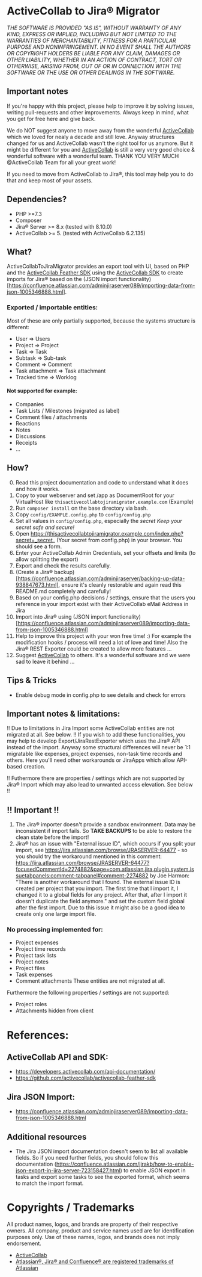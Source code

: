# ActiveCollab to Jira® Migrator

*THE SOFTWARE IS PROVIDED "AS IS", WITHOUT WARRANTY OF ANY KIND, EXPRESS OR
IMPLIED, INCLUDING BUT NOT LIMITED TO THE WARRANTIES OF MERCHANTABILITY,
FITNESS FOR A PARTICULAR PURPOSE AND NONINFRINGEMENT. IN NO EVENT SHALL THE
AUTHORS OR COPYRIGHT HOLDERS BE LIABLE FOR ANY CLAIM, DAMAGES OR OTHER
LIABILITY, WHETHER IN AN ACTION OF CONTRACT, TORT OR OTHERWISE, ARISING FROM,
OUT OF OR IN CONNECTION WITH THE SOFTWARE OR THE USE OR OTHER DEALINGS IN THE
SOFTWARE.*

## Important notes
If you're happy with this project, please help to improve it by solving issues,
writing pull-requests and other improvements.
Always keep in mind, what you get for free here and give back.

We do NOT suggest anyone to move away from the wonderful [ActiveCollab](https://activecollab.com/) which we loved for nealy a decade
and still love. Anyway structures changed for us and ActiveCollab wasn't the right tool for us anymore.
But it might be different for you and [ActiveCollab](https://activecollab.com/) is still a very very good choice & wonderful software with a wonderful team.
THANK YOU VERY MUCH @ActiveCollab Team for all your great work!

If you need to move from ActiveCollab to Jira®, this tool may help you to do that and keep most of your assets.

## Dependencies?
- PHP >=7.3
- Composer
- Jira® Server >= 8.x (tested with 8.10.0)
- ActiveCollab >= 5. (tested with ActiveCollab 6.2.135)

## What?
ActiveCollabToJiraMigrator provides an export tool with UI, based on PHP and the [ActiveCollab Feather SDK](https://github.com/activecollab/activecollab-feather-sdk) using the [ActiveCollab SDK](https://developers.activecollab.com/api-documentation/) to create imports for Jira® based on the (JSON import functionality)[https://confluence.atlassian.com/adminjiraserver089/importing-data-from-json-1005346888.html].

### Exported / importable entities:
Most of these are only partially supported, because the systems structure is different:
- User => Users
- Project => Project
- Task => Task
- Subtask => Sub-task
- Comment => Comment
- Task attachment => Task attachmant
- Tracked time => Worklog

#### Not supported for example:
- Companies
- Task Lists / Milestones (migrated as label)
- Comment files / attachments
- Reactions
- Notes
- Discussions
- Receipts
- ...

## How?
0. Read this project documentation and code to understand what it does and how
   it works.
1. Copy to your webserver and set /app as DocumentRoot for your VirtualHost
   like `thisactivecollabtojiramigrator.example.com` (Example)
2. Run `composer install` on the base directory via bash.
3. Copy `config/EXAMPLE.config.php` to `config/config.php`
4. Set all values in `config/config.php`, especially the _secret_
   *Keep your secret safe and secure!*
5. Open https://thisactivecollabtojiramigrator.example.com/index.php?secret=_secret_
   (Your secret from config.php) in your browser. You should see a form.
6. Enter your ActiveCollab Admin Credentials, set your offsets and limits (to allow splitting the export)
7. Export and check the results carefully.
8. (Create a Jira® backup)[https://confluence.atlassian.com/adminjiraserver/backing-up-data-938847673.html], ensure it's cleanly restorable and again read this README.md completely and carefully!
9. Based on your config.php decisions / settings, ensure that the users you reference in your import exist with their ActiveCollab eMail Address in Jira
10. Import into Jira® using (JSON import functionality)[https://confluence.atlassian.com/adminjiraserver089/importing-data-from-json-1005346888.html]
11. Help to improve this project with your won free time! :) For example the modification hooks / process will need a lot of love and time! Also the Jira® REST Exporter could be created to allow more features ...
12. Suggest [ActiveCollab](https://activecollab.com/) to others. It's a wonderful software and we were sad to leave it behind ...

## Tips & Tricks
- Enable debug mode in config.php to see details and check for errors

## Important notes & limitations:
!! Due to limitations in Jira Import some ActiveCollab entities are not migrated at all. See below. !!
If you wish to add these functionalities, you may help to develop Export/JiraRestExporter which uses the Jira® API instead of the import.
Anyway some structural differences will never be 1:1 migratable like expenses, project expenses, non-task time records and others.
Here you'll need other workarounds or JiraApps which allow API-based creation.

!! Futhermore there are properties / settings which are not supported by Jira® Import which may also lead to unwanted access elevation. See below !!

## !! Important !!
1. The Jira® importer doesn't provide a sandbox environment. Data may be inconsistent if import fails.
So **TAKE BACKUPS** to be able to restore the clean state before the import!
2. Jira® has an issue with "External issue ID", which occurs if you split your import, see https://jira.atlassian.com/browse/JRASERVER-64477 - so you should try the workaround mentioned in this comment: https://jira.atlassian.com/browse/JRASERVER-64477?focusedCommentId=2274882&page=com.atlassian.jira.plugin.system.issuetabpanels:comment-tabpanel#comment-2274882 by Joe Harmon:
"There is another workaround that I found.  The external issue ID is created per project that you import.  The first time that I import it, I changed it to a global fields for any project.  After that, after I import it doesn't duplicate the field anymore." and set the custom field global after the first import.
Due to this issue it might also be a good idea to create only one large import file.

### No processing implemented for:
- Project expenses
- Project time records
- Project task lists
- Project notes
- Project files
- Task expenses
- Comment attachments
These entities are not migrated at all.

Furthermore the following properties / settings are not supported:
- Project roles
- Attachments hidden from client

# References:

## ActiveCollab API and SDK:
- https://developers.activecollab.com/api-documentation/
- https://github.com/activecollab/activecollab-feather-sdk

## Jira JSON Import:
- https://confluence.atlassian.com/adminjiraserver089/importing-data-from-json-1005346888.html

## Additional resources
- The Jira JSON import documentation doesn't seem to list all available fields. So if you need further fields, you should follow this documentation (https://confluence.atlassian.com/jirakb/how-to-enable-json-export-in-jira-server-723158427.html) to
enable JSON export in tasks and export some tasks to see the exported format, which seems to match the import format.

# Copyrights / Trademarks
All product names, logos, and brands are property of their respective owners.
All company, product and service names used are for identification purposes only.
Use of these names, logos, and brands does not imply endorsement.
- [ActiveCollab](https://activecollab.com/)
- [Atlassian®, Jira® and Confluence® are registered trademarks of Atlassian](https://www.atlassian.com/legal/trademark)
